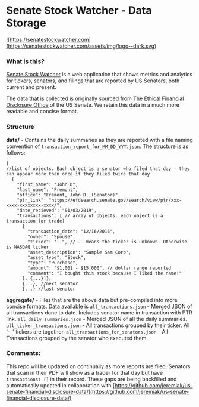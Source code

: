 # Senate Stock Watcher - Data Storage
![https://senatestockwatcher.com](https://senatestockwatcher.com/assets/img/logo--dark.svg)

### What is this?
[Senate Stock Watcher](https://senatestockwatcher.com) is a web application that shows metrics and analytics for tickers, senators, and filings that are reported by US Senators, both current and present.

The data that is collected is originally sourced from [The Ethical Financial Disclosure Office](https://efdsearch.senate.gov/search/home/) of the US Senate. We retain this data in a much more readable and concise format.

### Structure
**data/** - Contains the daily summaries as they are reported with a file naming convention of `transaction_report_for_MM_DD_YYY.json`. The structure is as follows:
```
[ 
//list of objects. Each object is a senator who filed that day - they can appear more than once if they filed twice that day.
  {
    "first_name": "John D",
    "last_name": "Fremont",
    "office": "Fremont, John D. (Senator)",
    "ptr_link": "https://efdsearch.senate.gov/search/view/ptr/xxx-xxxx-xxxxxxxx-xxxx/",
    "date_recieved": "01/03/2019",
    "transactions": [ // array of objects. each object is a transaction (or trade)
      {
        "transaction_date": "12/16/2016",
        "owner": "Spouse",
        "ticker": "--", // -- means the ticker is unknown. Otherwise is NASDAQ ticker
        "asset_description": "Sample Sam Corp",
        "asset_type": "Stock",
        "type": "Purchase",
        "amount": "$1,001 - $15,000", // dollar range reported
        "comment": "I bought this stock because I liked the name!"
      }, {...}]},
      {...}, //next senator
      {...} //last senator
```

**aggregate/** - Files that are the above data but pre-compiled into more concise formats. Data available is
`all_transactions.json` - Merged JSON of all transactions done to date. Includes senator name in transaction with PTR link.
`all_daily_summaries.json` - Merged JSON of all the daily summaries.
`all_ticker_transactions.json` - All transactions grouped by their ticker. All '--' tickers are together.
`all_transactions_for_senators.json` - All Transactions grouped by the senator who executed them.


### Comments:
This repo will be updated on continually as more reports are filed. Senators that scan in their PDF will show as a trader for that day but have `transactions: []` in their record. These gaps are being backfilled and automatically updated in collaboration with [https://github.com/jeremiak/us-senate-financial-disclosure-data/](https://github.com/jeremiak/us-senate-financial-disclosure-data/)


